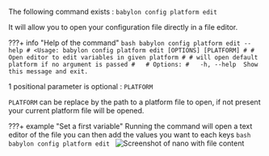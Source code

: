 The following command exists : `babylon config platform edit`

It will allow you to open your configuration file directly in a file editor.

???+ info "Help of the command"
    ```bash
    babylon config platform edit --help
    # <Usage: babylon config platform edit [OPTIONS] [PLATFORM]
    #
    # Open editor to edit variables in given platform
    #
    # will open default platform if no argument is passed
    #  
    # Options:
    #   -h, --help  Show this message and exit.
    ```

1 positional parameter is optional : `PLATFORM`

`PLATFORM` can be replace by the path to a platform file to open, if not present your current platform file will be opened.

???+ example "Set a first variable"
    Running the command will open a text editor of the file you can then add the values you want to each keys
    ```bash
    babylon config platform edit
    ```
    ![Screenshot of nano with file content](../assets/PlatformConfigFileNano.png)
